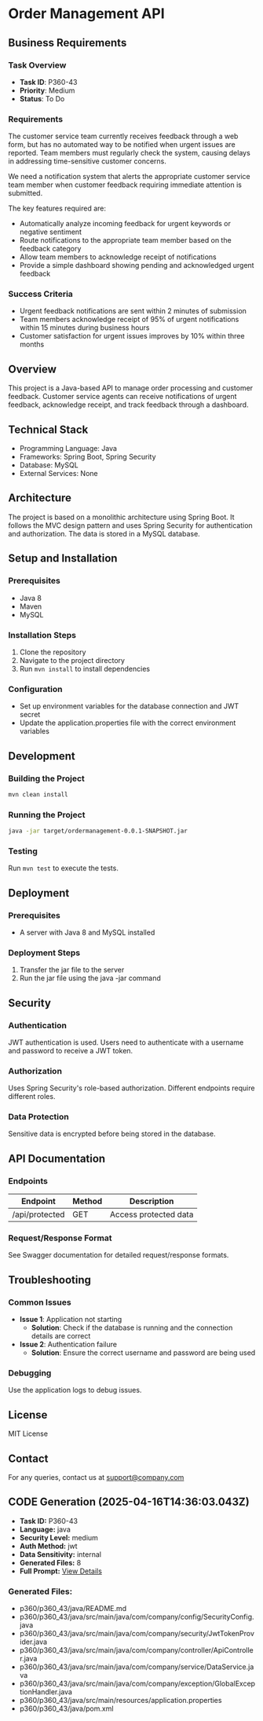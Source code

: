 # Order Management API

## Business Requirements
### Task Overview
- **Task ID**: P360-43
- **Priority**: Medium
- **Status**: To Do

### Requirements
The customer service team currently receives feedback through a web form, but has no automated way to be notified when urgent issues are reported. Team members must regularly check the system, causing delays in addressing time-sensitive customer concerns.

We need a notification system that alerts the appropriate customer service team member when customer feedback requiring immediate attention is submitted.

The key features required are:
- Automatically analyze incoming feedback for urgent keywords or negative sentiment
- Route notifications to the appropriate team member based on the feedback category
- Allow team members to acknowledge receipt of notifications
- Provide a simple dashboard showing pending and acknowledged urgent feedback

### Success Criteria
- Urgent feedback notifications are sent within 2 minutes of submission
- Team members acknowledge receipt of 95% of urgent notifications within 15 minutes during business hours
- Customer satisfaction for urgent issues improves by 10% within three months

## Overview
This project is a Java-based API to manage order processing and customer feedback. Customer service agents can receive notifications of urgent feedback, acknowledge receipt, and track feedback through a dashboard.

## Technical Stack
- Programming Language: Java
- Frameworks: Spring Boot, Spring Security
- Database: MySQL
- External Services: None

## Architecture
The project is based on a monolithic architecture using Spring Boot. It follows the MVC design pattern and uses Spring Security for authentication and authorization. The data is stored in a MySQL database.

## Setup and Installation
### Prerequisites
- Java 8
- Maven
- MySQL

### Installation Steps
1. Clone the repository
2. Navigate to the project directory
3. Run `mvn install` to install dependencies

### Configuration
- Set up environment variables for the database connection and JWT secret
- Update the application.properties file with the correct environment variables

## Development
### Building the Project
```bash
mvn clean install
```

### Running the Project
```bash
java -jar target/ordermanagement-0.0.1-SNAPSHOT.jar
```

### Testing
Run `mvn test` to execute the tests.

## Deployment
### Prerequisites
- A server with Java 8 and MySQL installed

### Deployment Steps
1. Transfer the jar file to the server
2. Run the jar file using the java -jar command

## Security
### Authentication
JWT authentication is used. Users need to authenticate with a username and password to receive a JWT token.

### Authorization
Uses Spring Security's role-based authorization. Different endpoints require different roles.

### Data Protection
Sensitive data is encrypted before being stored in the database.

## API Documentation
### Endpoints
| Endpoint | Method | Description |
|----------|--------|-------------|
| /api/protected | GET | Access protected data |

### Request/Response Format
See Swagger documentation for detailed request/response formats.

## Troubleshooting
### Common Issues
- **Issue 1**: Application not starting
  - **Solution**: Check if the database is running and the connection details are correct
- **Issue 2**: Authentication failure
  - **Solution**: Ensure the correct username and password are being used

### Debugging
Use the application logs to debug issues.

## License
MIT License

## Contact
For any queries, contact us at support@company.com

## CODE Generation (2025-04-16T14:36:03.043Z)
- **Task ID:** P360-43
- **Language:** java
- **Security Level:** medium
- **Auth Method:** jwt
- **Data Sensitivity:** internal
- **Generated Files:** 8
- **Full Prompt:** [View Details](./.prompts/code-2025-04-16T14:36:03.043Z.json)

### Generated Files:
- p360/p360_43/java/README.md
- p360/p360_43/java/src/main/java/com/company/config/SecurityConfig.java
- p360/p360_43/java/src/main/java/com/company/security/JwtTokenProvider.java
- p360/p360_43/java/src/main/java/com/company/controller/ApiController.java
- p360/p360_43/java/src/main/java/com/company/service/DataService.java
- p360/p360_43/java/src/main/java/com/company/exception/GlobalExceptionHandler.java
- p360/p360_43/java/src/main/resources/application.properties
- p360/p360_43/java/pom.xml
